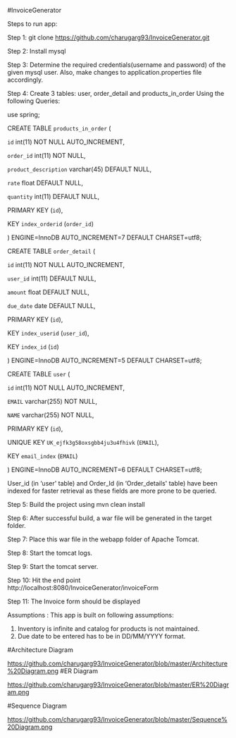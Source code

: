 #InvoiceGenerator

Steps to run app: 

Step 1: git clone https://github.com/charugarg93/InvoiceGenerator.git

Step 2: Install mysql

Step 3: Determine the required credentials(username and password) of the given mysql user.  Also, make changes to application.properties file accordingly.

Step 4: Create 3 tables: user, order_detail and products_in_order Using the following Queries:

use spring;

CREATE TABLE `products_in_order` (

 `id` int(11) NOT NULL AUTO_INCREMENT,

 `order_id` int(11) NOT NULL,

 `product_description` varchar(45) DEFAULT NULL,

 `rate` float DEFAULT NULL,

 `quantity` int(11) DEFAULT NULL,

 PRIMARY KEY (`id`),

 KEY `index_orderid` (`order_id`)

) ENGINE=InnoDB AUTO_INCREMENT=7 DEFAULT CHARSET=utf8;




CREATE TABLE `order_detail` (

 `id` int(11) NOT NULL AUTO_INCREMENT,

 `user_id` int(11) DEFAULT NULL,

 `amount` float DEFAULT NULL,

 `due_date` date DEFAULT NULL,

 PRIMARY KEY (`id`),

 KEY `index_userid` (`user_id`),

 KEY `index_id` (`id`)

) ENGINE=InnoDB AUTO_INCREMENT=5 DEFAULT CHARSET=utf8;



CREATE TABLE `user` (

 `id` int(11) NOT NULL AUTO_INCREMENT,

 `EMAIL` varchar(255) NOT NULL,

 `NAME` varchar(255) NOT NULL,

 PRIMARY KEY (`id`),

 UNIQUE KEY `UK_ejfk3g58oxsgbb4ju3u4fhivk` (`EMAIL`),

 KEY `email_index` (`EMAIL`)

) ENGINE=InnoDB AUTO_INCREMENT=6 DEFAULT CHARSET=utf8;


User_id (in ‘user' table) and Order_Id (in ‘Order_details' table) have been indexed for faster retrieval as these fields are more prone to be queried.

Step 5: Build the project using mvn clean install

Step 6: After successful build, a war file will be generated in the target folder.

Step 7: Place this war file in the webapp folder of Apache Tomcat.

Step 8: Start the tomcat logs.

Step 9: Start the tomcat server. 

Step 10: Hit the end point http://localhost:8080/InvoiceGenerator/invoiceForm

Step 11: The Invoice form should be displayed

Assumptions : This app is built on following assumptions:

1. Inventory is infinite and catalog for products is not maintained.
2. Due date to be entered has to be in DD/MM/YYYY format.

#Architecture Diagram

https://github.com/charugarg93/InvoiceGenerator/blob/master/Architecture%20Diagram.png
#ER Diagram

https://github.com/charugarg93/InvoiceGenerator/blob/master/ER%20Diagram.png

#Sequence Diagram

https://github.com/charugarg93/InvoiceGenerator/blob/master/Sequence%20Diagram.png




